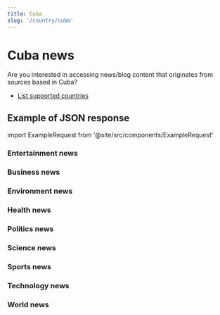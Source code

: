 ```yaml
---
title: Cuba
slug: '/country/cuba'
---
```


# Cuba news

Are you interested in accessing news/blog content that originates from sources based in Cuba?

- [List supported countries](/get-articles/countries)

## Example of JSON response

import ExampleRequest from '@site/src/components/ExampleRequest'

### Entertainment news
<ExampleRequest url="https://api.apitube.io/v1/news/articles-demo?limit=2&category=news/Arts_and_Entertainment&country=cu"></ExampleRequest>

### Business news
<ExampleRequest url="https://api.apitube.io/v1/news/articles-demo?limit=2&category=news/Business&country=cu"></ExampleRequest>

### Environment news
<ExampleRequest url="https://api.apitube.io/v1/news/articles-demo?limit=2&category=news/Environment&country=cu"></ExampleRequest>

### Health news
<ExampleRequest url="https://api.apitube.io/v1/news/articles-demo?limit=2&category=news/Health&country=cu"></ExampleRequest>

### Politics news
<ExampleRequest url="https://api.apitube.io/v1/news/articles-demo?limit=2&category=news/Politics&country=cu"></ExampleRequest>

### Science news
<ExampleRequest url="https://api.apitube.io/v1/news/articles-demo?limit=2&category=news/Science&country=cu"></ExampleRequest>

### Sports news
<ExampleRequest url="https://api.apitube.io/v1/news/articles-demo?limit=2&category=news/Sports&country=cu"></ExampleRequest>

### Technology news
<ExampleRequest url="https://api.apitube.io/v1/news/articles-demo?limit=2&category=news/Technology&country=cu"></ExampleRequest>

### World news
<ExampleRequest url="https://api.apitube.io/v1/news/articles-demo?limit=2&category=news/World&country=cu"></ExampleRequest>

